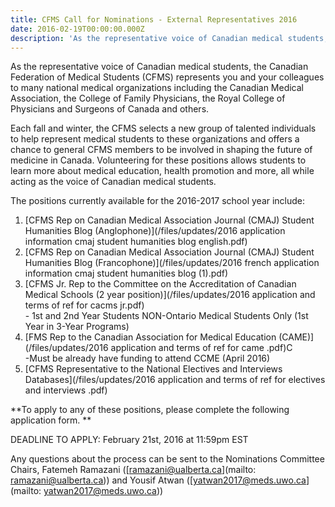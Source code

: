 ```yaml
---
title: CFMS Call for Nominations - External Representatives 2016
date: 2016-02-19T00:00:00.000Z
description: 'As the representative voice of Canadian medical students, the Canadian Federation of Medical Students (CFMS) represents you and your colleagues to many national medical organizations including the Canadian Medical Association, the College of Family Physicians, the Royal College of Physicians and Surgeons of Canada and others.'
---
```



As the representative voice of Canadian medical students, the Canadian Federation of Medical Students (CFMS) represents you and your colleagues to many national medical organizations including the Canadian Medical Association, the College of Family Physicians, the Royal College of Physicians and Surgeons of Canada and others.

Each fall and winter, the CFMS selects a new group of talented individuals to help represent medical students to these organizations and offers a chance to general CFMS members to be involved in shaping the future of medicine in Canada. Volunteering for these positions allows students to learn more about medical education, health promotion and more, all while acting as the voice of Canadian medical students.

The positions currently available for the 2016-2017 school year include:

1. [CFMS Rep on Canadian Medical Association Journal (CMAJ) Student Humanities Blog (Anglophone)](/files/updates/2016 application information cmaj student humanities blog english.pdf)
2. [CFMS Rep on Canadian Medical Association Journal (CMAJ) Student Humanities Blog (Francophone)](/files/updates/2016 french application information cmaj student humanities blog (1).pdf)
3. [CFMS Jr. Rep to the Committee on the Accreditation of Canadian Medical Schools (2 year position)](/files/updates/2016 application and terms of ref for cacms jr.pdf)
   <br>- 1st and 2nd Year Students NON-Ontario Medical Students Only (1st Year in 3-Year Programs)
4. [FMS Rep to the Canadian Association for Medical Education (CAME)](/files/updates/2016 application and terms of ref for came .pdf)C
   <br>-Must be already have funding to attend CCME (April 2016)
5. [CFMS Representative to the National Electives and Interviews Databases](/files/updates/2016 application and terms of ref for electives and interviews .pdf)


\*\*To apply to any of these positions, please complete the following application form. \*\*

DEADLINE TO APPLY: February 21st, 2016 at 11:59pm EST

Any questions about the process can be sent to the Nominations Committee Chairs, Fatemeh Ramazani ([ramazani@ualberta.ca](mailto:  ramazani@ualberta.ca)) and Yousif Atwan ([yatwan2017@meds.uwo.ca](mailto: yatwan2017@meds.uwo.ca))

&nbsp;

&nbsp;